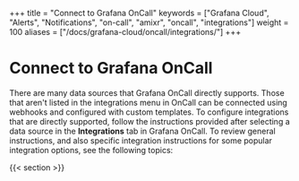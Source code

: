 +++
title = "Connect to Grafana OnCall"
keywords = ["Grafana Cloud", "Alerts", "Notifications", "on-call", "amixr", "oncall", "integrations"]
weight = 100
aliases = ["/docs/grafana-cloud/oncall/integrations/"]
+++

# Connect to Grafana OnCall
There are many data sources that Grafana OnCall directly supports. Those that aren't listed in the integrations menu in OnCall can be connected using webhooks and configured with custom templates. To configure integrations that are directly supported, follow the instructions provided after selecting a data source in the **Integrations** tab in Grafana OnCall. To review general instructions, and also specific integration instructions for some popular integration options, see the following topics:

{{< section >}}